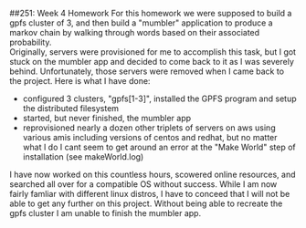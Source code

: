 ##251: Week 4 Homework
For this homework we were supposed to build a gpfs cluster of 3, and then build a "mumbler" application to produce a markov chain by walking through words based on their associated probability.  
Originally, servers were provisioned for me to accomplish this task, but I got stuck on the mumbler app and decided to come back to it as I was severely behind. Unfortunately, those servers were removed when I came back to the project. Here is what I have done:  

  * configured 3 clusters, "gpfs[1-3]", installed the GPFS program and setup the distributed filesystem
  * started, but never finished, the mumbler app
  * reprovisioned nearly a dozen other triplets of servers on aws using various amis including versions of centos and redhat, but no matter what I do I cant seem to get around an error at the "Make World" step of installation (see makeWorld.log)
  
I have now worked on this countless hours, scowered online resources, and searched all over for a compatible OS without success. While I am now fairly famliar with different linux distros, I have to conceed that I will not be able to get any further on this project. Without being able to recreate the gpfs cluster I am unable to finish the mumbler app.
